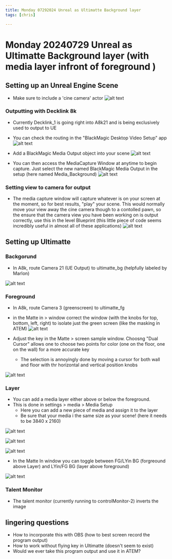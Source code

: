 ```yaml
---
title: Monday 07292024 Unreal as Ultimatte Background layer
tags: [chris]

---
```


# Monday 20240729 Unreal as Ultimatte Background layer (with media layer infront of foreground )

## Setting up an Unreal Engine Scene
- Make sure to include a 'cine camera' actor
![alt text](https://files.slack.com/files-pri/T0HTW3H0V-F07EHERJVUJ/cinecamera.png?pub_secret=a37efc6ad5)

### Outputting with Decklink 8k
- Currently Decklink_1 is going right into A8k21 and is being exclusively used to output to UE
- You can check the routing in the "BlackMagic Desktop Video Setup" app
![alt text](https://files.slack.com/files-pri/T0HTW3H0V-F07F6AELGUQ/decklinkoutput.png?pub_secret=0d3db9b154)


- Add a BlackMagic Media Output object into your scene
![alt text](https://files.slack.com/files-pri/T0HTW3H0V-F07EARP61PY/media_objectbackground.png?pub_secret=166b08a579)

- You can then access the MediaCapture Window at anytime to begin capture. Just select the new named BlackMagic Media Output in the setup (here named Media_Background)
![alt text](https://files.slack.com/files-pri/T0HTW3H0V-F07EHES1F1Q/media_capturewindow.png?pub_secret=e7c7a5c9ff)


### Setting view to camera for output
- The media capture window will capture whatever is on your screen at the moment, so for best results, "play" your scene. This would normally move your view away the cine camera though to a contolled pawn, so the ensure that the camera view you have been working on is output correctly, use this in the level Blueprint (this little piece of code seems incredibly useful in almost all of these applications)
![alt text](https://files.slack.com/files-pri/T0HTW3H0V-F07EKV2AZN0/setviewtotarget.png?pub_secret=9c01f0548a)



## Setting up Ultimatte
### Backgorund
- In A8k, route Camera 21 (UE Output) to ultimatte_bg (helpfully labeled by Marlon)

![alt text](https://files.slack.com/files-pri/T0HTW3H0V-F07EL6QJXB6/screenshot_2024-07-29_at_9.55.24___am.png?pub_secret=323ddb737c)

### Foreground
- In A8k, route Camera 3 (greenscreen) to ultimatte_fg
- in the Matte in > window correct the window (with the knobs for top, bottom, left, right) to isolate just the green screen (like the masking in ATEM)
![alt text](https://files.slack.com/files-pri/T0HTW3H0V-F07EHMY1BK4/screenshot_2024-07-29_at_9.56.33___am.png?pub_secret=3172bee191)

- Adjust the key in the Matte > screen sample window. Choosng "Dual Cursor" allows one to choose two points for color (one on the floor, one on the wall) for a more accurate key
    - The selection is annoyingly done by moving a cursor for both wall and floor with thr horizontal and vertical position knobs

![alt text](https://files.slack.com/files-pri/T0HTW3H0V-F07E35JU73R/screenshot_2024-07-29_at_9.56.11___am.png?pub_secret=0cc6731359)

### Layer
- You can add a media layer either above or below the foreground.
- This is done in settings > media > Media Setup
    - Here you can add a new piece of media and assign it to the layer
    - Be sure that your media i the same size as your scene! (here it needs to be 3840 x 2160)

![alt text](https://files.slack.com/files-pri/T0HTW3H0V-F07EF5VME8M/screenshot_2024-07-29_at_10.49.55___am.png?pub_secret=55b7c95ecc)

![alt text](https://files.slack.com/files-pri/T0HTW3H0V-F07EWNF5Q49/screenshot_2024-07-29_at_10.50.03___am.png?pub_secret=e422ac3def)

![alt text](https://files.slack.com/files-pri/T0HTW3H0V-F07E3FW6HC7/screenshot_2024-07-29_at_10.50.07___am.png?pub_secret=3bc6e087da)

- In the Matte In window you can toggle between FG/LYin BG (forgreound above Layer) and LYin/FG BG (layer above foreground)

![alt text](https://files.slack.com/files-pri/T0HTW3H0V-F07EHMY1BK4/screenshot_2024-07-29_at_9.56.33___am.png?pub_secret=3172bee191)
### Talent Monitor
- The talent monitor (currently running to controlMonitor-2) inverts the image 


## lingering questions
- How to incorporate this with OBS (how to best screen record the program output)
- How to work without flying key in Ultimatte (doesn't seem to exist) 
- Would we ever take this program output and use it in ATEM?
